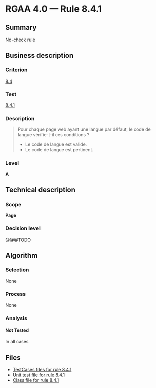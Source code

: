 # RGAA 4.0 — Rule 8.4.1

## Summary

No-check rule

## Business description

### Criterion

[8.4](https://www.numerique.gouv.fr/publications/rgaa-accessibilite/methode/criteres/#crit-8-4)

### Test

[8.4.1](https://www.numerique.gouv.fr/publications/rgaa-accessibilite/methode/criteres/#test-8-4-1)

### Description

> Pour chaque page web ayant une langue par défaut, le code de langue vérifie-t-il ces conditions ?
> 
> * Le code de langue est valide.
> * Le code de langue est pertinent.

### Level

**A**


## Technical description

### Scope

**Page**

### Decision level

@@@TODO


## Algorithm

### Selection

None

### Process

None

### Analysis

#### Not Tested

In all cases


## Files

- [TestCases files for rule 8.4.1](https://gitlab.com/asqatasun/Asqatasun/-/tree/v5/rules/rules-rgaa4.0/src/test/resources/testcases/rgaa40/Rgaa40Rule080401/)
- [Unit test file for rule 8.4.1](https://gitlab.com/asqatasun/Asqatasun/-/blob/v5/rules/rules-rgaa4.0/src/test/java/org/asqatasun/rules/rgaa40/Rgaa40Rule080401Test.java)
- [Class file for rule 8.4.1](https://gitlab.com/asqatasun/Asqatasun/-/blob/v5/rules/rules-rgaa4.0/src/main/java/org/asqatasun/rules/rgaa40/Rgaa40Rule080401.java)


